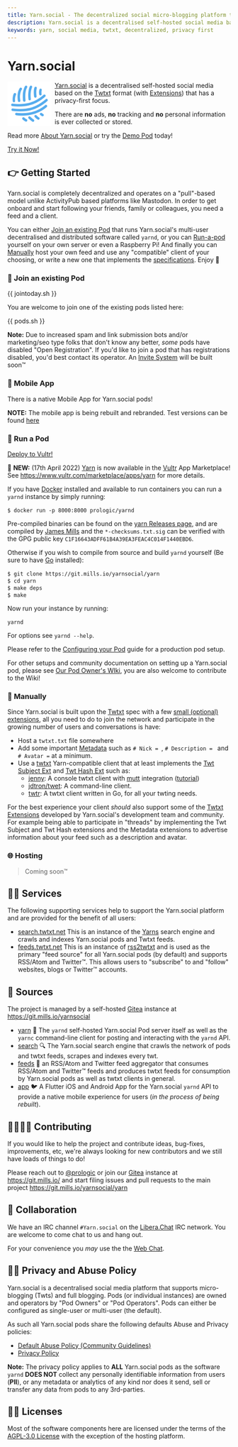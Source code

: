 ```yaml
---
title: Yarn.social - The decentralized social micro-blogging platform that actually respects your privacy
description: Yarn.social is a decentralised self-hosted social media based on the Twtxt format that has a privacy-first focus. There are no ads, no tracking and no personal information is ever collected or stored.
keywords: yarn, social media, twtxt, decentralized, privacy first
---
```


# Yarn.social

<img align="left" width="100" height="100" src="/logo.png" style="padding-right: 5pt" />

[Yarn.social](https://yarn.social) is a decentralised self-hosted social media
based on the [Twtxt](https://twtxt.readthedocs.org) format
(with [Extensions](https://dev.twtxt.net)) that has a privacy-first focus.

There are **no** ads, **no** tracking and **no** personal information is ever collected or stored.

Read more [About Yarn.social](/about.html) or try the [Demo Pod](https://demo.yarn.social) today!

<a class="button" href="https://demo.yarn.social/">Try it Now!</a>

## 👉 Getting Started

Yarn.social is completely decentralized and operates on a "pull"-based model
unlike ActivityPub based platforms like Mastodon. In order to get onboard and
start following your friends, family or colleagues, you need a feed and a client.

You can either [Join an existing Pod](#join-an-existing-pod) that runs
Yarn.social's multi-user decentralised and distributed software called `yarnd`,
or you can [Run-a-pod](#run-a-pod) yourself on your own server or even a
Raspberry Pi! And finally you can [Manually](#manually) host your own feed and
use any "compatible" client of your choosing, or write a new one that implements
the [specifications](https://dev.twtxt.net). Enjoy 🤗

### 🤗 Join an existing Pod

{{ jointoday.sh }}

You are welcome to join one of the existing pods listed here:

{{ pods.sh }}

**Note:** Due to increased spam and link submission bots and/or marketing/seo
type folks that don't know any better, _some_ pods have disabled "Open Registration".
If you'd like to join a pod that has registrations disabled, you'd best contact
its operator. An [Invite System](https://git.mills.io/yarnsocial/yarn/issues/695)
will be built soon™

### 📱 Mobile App

There is a native Mobile App for Yarn.social pods!

**NOTE:** The mobile app is being rebuilt and rebranded. Test versions can be found [here](https://twtxt.net/twt/uyrspdq)

### 🧶 Run a Pod

<a class="button" href="https://my.vultr.com/deploy?marketplace_app=yarn&marketplace_vendor_username=prologic">Deploy to Vultr!</a>

📣 **NEW:** (17th April 2022) [Yarn](https://my.vultr.com/deploy?marketplace_app=yarn&marketplace_vendor_username=prologic) is now available in the [Vultr](https://vultr.com) App Marketplace! See https://www.vultr.com/marketplace/apps/yarn for more details.

If you have [Docker](https://www.docker.com) installed and available to run containers you can run a `yarnd` instance by simply running:

```shell
$ docker run -p 8000:8000 prologic/yarnd
```

Pre-compiled binaries can be found on the [yarn Releases page](https://git.mills.io/yarnsocial/yarn/releases),
and are compiled by [James Mills](https://prologic.shortcircuit.net.au) and the `*-checksums.txt.sig` can be verified
with the GPG public key `C1F16643ADFF61B4A39EA3FEAC4C014F1440EBD6`.

Otherwise if you wish to compile from source and build `yarnd` yourself
(Be sure to have [Go](https://golang.org) installed):

```shell
$ git clone https://git.mills.io/yarnsocial/yarn
$ cd yarn
$ make deps
$ make
```

Now run your instance by running:

```shell
yarnd
```

For options see `yarnd --help`.

Please refer to the [Configuring your Pod](https://git.mills.io/yarnsocial/yarn/src/branch/master/README.md#configuring-your-pod)
guide for a production pod setup.

For other setups and community documentation on setting up a Yarn.social pod, please see [Our Pod Owner's WIki](https://git.mills.io/yarnsocial/yarn/wiki/), you are also welcome to contribute to the Wiki! 

### 💪 Manually

Since Yarn.social is built upon the [Twtxt](https://twtxt.readthedocs.org)
spec with a few [small (optional) extensions](https://dev.twtxt.net),
all you need to do to join the network and participate in the growing number
of users and conversations is have:

- Host a `twtxt.txt` file somewhere
- Add some important [Metadata](https://dev.twtxt.net/doc/metadataextension.html)
  such as `# Nick = `, `# Description = ` and `# Avatar =` at a minimum.
- Use a [twtxt](https://twtxt.readthedocs.org) Yarn-compatible client that
  at least implements the [Twt Subject Ext](https://dev.twtxt.net/doc/twtsubjectextension.html)
  and [Twt Hash Ext](https://dev.twtxt.net/doc/twthashextension.html) such as:
  - [jenny](https://uninformativ.de/git/jenny): A console twtxt client
    with [mutt](http://www.mutt.org) integration
    ([tutorial](https://www.uninformativ.de/blog/postings/2021-09-19/0/POSTING-en.html))
  - [jdtron/twet](https://github.com/jdtron/twet): A command-line client.
  - [twtr](https://git.envs.net/duriny/twtr): A twtxt client written in Go, for all your twting needs.

For the best experience your client _should_ also support some of the
[Twtxt Extensions](https://dev.twtxt.net) developed by Yarn.social's
development team and community. For example being able to participate in
"threads" by implementing the Twt Subject and Twt Hash extensions and the
Metadata extensions to advertise information about your feed such as a
description and avatar.

### 🌐 Hosting

> Coming soon™

## 👨‍🔧 Services

The following supporting services help to support the Yarn.social platform and
are provided for the benefit of all users:

- [search.twtxt.net](https://search.twtxt.net)
  This is an instance of the [Yarns](//git.mills.io/yarnsocial/yarn)
  search engine and crawls and indexes Yarn.social pods and Twtxt feeds.
- [feeds.twtxt.net](https://feeds.twtxt.net)
  This is an instance of [rss2twtxt](//git.mills.io/yarnsocial/rss2twtxt)
  and is used as the primary "feed source" for all Yarn.social pods (by default)
  and supports RSS/Atom and Twitter™. This allows users to "subscribe" to and "follow" websites, blogs or Twitter™ accounts.

## 💾 Sources

The project is managed by a self-hosted [Gitea](https://gitea.io) instance
at https://git.mills.io/yarnsocial

- [yarn](https://git.mills.io/yarnsocial/yarn)
  🧶 The `yarnd` self-hosted Yarn.social Pod server itself as well as the `yarnc` command-line client for posting and interacting with the `yarnd` API.
- [search](https://git.mills.io/yarnsocial/search)
  🔍 The Yarn.social search engine that crawls the network of pods and twtxt feeds, scrapes and indexes every twt.
- [feeds](https://git.mills.io/yarnsocial/feeds)
  📜 an RSS/Atom and Twitter feed aggregator that consumes RSS/Atom and Twitter™ feeds and produces twtxt feeds for consumption by Yarn.social pods as well as twtxt clients in general.
- [app](https://git.mills.io/yarnsocial/app)
  🐦 A Flutter iOS and Android App for the Yarn.social `yarnd` API to provide a native mobile experience for users (*in the process of being rebuilt*).

## 👨‍💻👩‍💻 Contributing

If you would like to help the project and contribute ideas, bug-fixes, improvements, etc, we're always looking for new contributors and we still have loads of things to do!

Please reach out to [@prologic](https://twtxt.net/user/prologic) or join our [Gitea](https://gitea.io) instance at https://git.mills.io/ and start filing issues and pull requests to the main project https://git.mills.io/yarnsocial/yarn

## 💬 Collaboration

We have an IRC channel `#Yarn.social` on the [Libera.Chat](https://libera.chat/)
IRC network. You are welcome to come chat to us and hang out.

For your convenience you _may_ use the the [Web Chat](https://web.libera.chat/#Yarn.social).

## 🕵️‍♂️ Privacy and Abuse Policy

Yarn.social is a decentralised social media platform that supports micro-blogging (Twts) and full blogging. Pods (or individual instances) are owned and operators by "Pod Owners" or "Pod Operators". Pods can either be configured as single-user or multi-user (the default).

As such all Yarn.social pods share the following defaults Abuse and Privacy policies:

- [Default Abuse Policy (Community Guidelines)](/abuse.html)
- [Privacy Policy](/privacy.html)

__Note:__ The privacy policy applies to **ALL** Yarn.social pods as the software `yarnd` **DOES NOT** collect any personally identifiable information from users (**PII**), or any metadata or analytics of any kind nor does it send, sell or transfer any data from pods to any 3rd-parties.

## 👨‍⚖️ Licenses

Most of the software components here are licensed under the terms of the
[AGPL-3.0 License](https://opensource.org/licenses/AGPL-3.0) with the exception of
the hosting platform.
